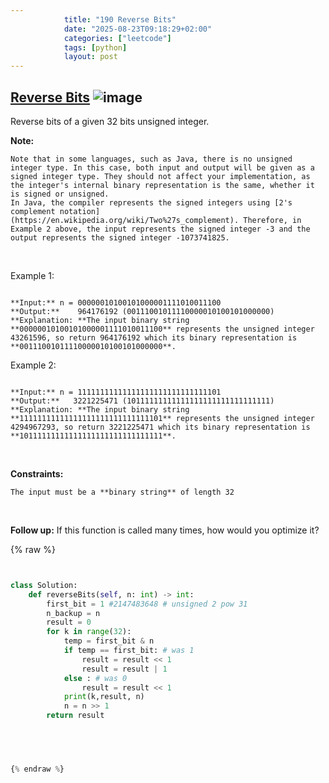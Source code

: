 ```yaml
---
            title: "190 Reverse Bits"
            date: "2025-08-23T09:18:29+02:00"
            categories: ["leetcode"]
            tags: [python]
            layout: post
---
```

            
## [Reverse Bits](https://leetcode.com/problems/reverse-bits) ![image](https://img.shields.io/badge/Difficulty-Easy-brightgreen)

Reverse bits of a given 32 bits unsigned integer.

**Note:**

	Note that in some languages, such as Java, there is no unsigned integer type. In this case, both input and output will be given as a signed integer type. They should not affect your implementation, as the integer's internal binary representation is the same, whether it is signed or unsigned.
	In Java, the compiler represents the signed integers using [2's complement notation](https://en.wikipedia.org/wiki/Two%27s_complement). Therefore, in Example 2 above, the input represents the signed integer -3 and the output represents the signed integer -1073741825.

 

Example 1:

```

**Input:** n = 00000010100101000001111010011100
**Output:**    964176192 (00111001011110000010100101000000)
**Explanation: **The input binary string **00000010100101000001111010011100** represents the unsigned integer 43261596, so return 964176192 which its binary representation is **00111001011110000010100101000000**.

```

Example 2:

```

**Input:** n = 11111111111111111111111111111101
**Output:**   3221225471 (10111111111111111111111111111111)
**Explanation: **The input binary string **11111111111111111111111111111101** represents the unsigned integer 4294967293, so return 3221225471 which its binary representation is **10111111111111111111111111111111**.

```

 

**Constraints:**

	The input must be a **binary string** of length 32

 

**Follow up:** If this function is called many times, how would you optimize it?

{% raw %}


```python


class Solution:
    def reverseBits(self, n: int) -> int:
        first_bit = 1 #2147483648 # unsigned 2 pow 31
        n_backup = n
        result = 0
        for k in range(32):
            temp = first_bit & n
            if temp == first_bit: # was 1
                result = result << 1
                result = result | 1
            else : # was 0
                result = result << 1
            print(k,result, n)
            n = n >> 1
        return result


        


{% endraw %}
```
